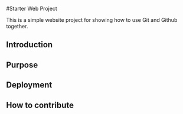 #Starter Web Project

This is a simple website project for showing how to use Git and Github together.

## Introduction

## Purpose

## Deployment

## How to contribute
